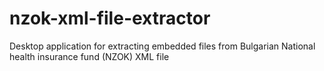 # nzok-xml-file-extractor
Desktop application for extracting embedded files from Bulgarian National health insurance fund (NZOK) XML file
